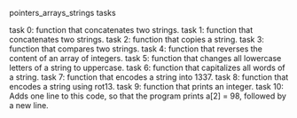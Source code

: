pointers_arrays_strings tasks

task 0: function that concatenates two strings.
task 1: function that concatenates two strings.
task 2: function that copies a string.
task 3: function that compares two strings.
task 4: function that reverses the content of an array of integers.
task 5: function that changes all lowercase letters of a string to uppercase.
task 6: function that capitalizes all words of a string.
task 7: function that encodes a string into 1337.
task 8: function that encodes a string using rot13.
task 9: function that prints an integer.
task 10: Adds one line to this code, so that the program prints a[2] = 98, followed by a new line.
